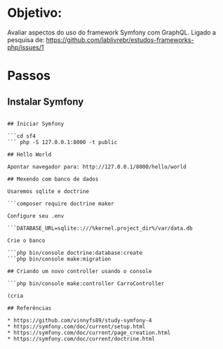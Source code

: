 
# Objetivo:

Avaliar aspectos do uso do framework Symfony com GraphQL. Ligado a pesquisa de: https://github.com/lablivrebr/estudos-frameworks-php/issues/1


# Passos

## Instalar Symfony

```docker run --rm -v $(pwd):/app composer:1.5.1 create-project symfony/skeleton sf4

## Iniciar Symfony

```cd sf4
``` php -S 127.0.0.1:8000 -t public

## Hello World

Apontar navegador para: http://127.0.0.1/8000/hello/world

## Mexendo com banco de dados

Usaremos sqlite e doctrine

```composer require doctrine maker

Configure seu .env

```DATABASE_URL=sqlite::///%kernel.project_dir%/var/data.db

Crie o banco

```php bin/console doctrine:database:create
```php bin/console make:migration

## Criando um novo controller usando o console

```php bin/console make:controller CarroController

(cria

## Referências

* https://github.com/vinnyfs89/study-symfony-4
* https://symfony.com/doc/current/setup.html
* https://symfony.com/doc/current/page_creation.html
* https://symfony.com/doc/current/doctrine.html
